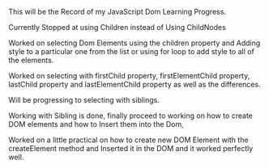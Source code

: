 This will be the Record of my JavaScript Dom Learning Progress.

Currently Stopped at using Children instead of Using ChildNodes

Worked on selecting Dom Elements using the children property and Adding style to a particular one from the list or using for loop to add style to all of the elements.

Worked on selecting with firstChild property, firstElementChild property, lastChild property and lastElementChild property as well as the differences.

Will be progressing to selecting with siblings.

Working with Sibling is done, finally proceed to working on how to create DOM elements and how to Insert them into the Dom,

Worked on a little practical on how to create new DOM Element with the createElement method and Inserted it in the DOM and it worked perfectly well.